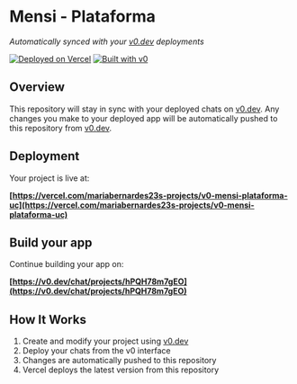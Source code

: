 # Mensi - Plataforma

*Automatically synced with your [v0.dev](https://v0.dev) deployments*

[![Deployed on Vercel](https://img.shields.io/badge/Deployed%20on-Vercel-black?style=for-the-badge&logo=vercel)](https://vercel.com/mariabernardes23s-projects/v0-mensi-plataforma-uc)
[![Built with v0](https://img.shields.io/badge/Built%20with-v0.dev-black?style=for-the-badge)](https://v0.dev/chat/projects/hPQH78m7gEO)

## Overview

This repository will stay in sync with your deployed chats on [v0.dev](https://v0.dev).
Any changes you make to your deployed app will be automatically pushed to this repository from [v0.dev](https://v0.dev).

## Deployment

Your project is live at:

**[https://vercel.com/mariabernardes23s-projects/v0-mensi-plataforma-uc](https://vercel.com/mariabernardes23s-projects/v0-mensi-plataforma-uc)**

## Build your app

Continue building your app on:

**[https://v0.dev/chat/projects/hPQH78m7gEO](https://v0.dev/chat/projects/hPQH78m7gEO)**

## How It Works

1. Create and modify your project using [v0.dev](https://v0.dev)
2. Deploy your chats from the v0 interface
3. Changes are automatically pushed to this repository
4. Vercel deploys the latest version from this repository
